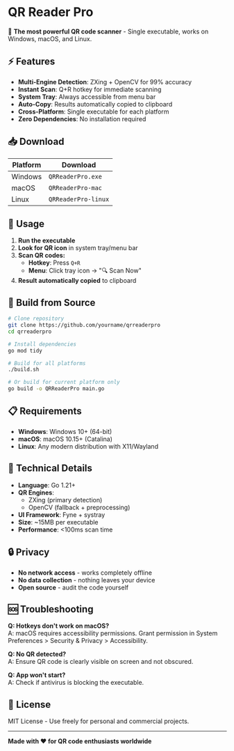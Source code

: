# QR Reader Pro

🚀 **The most powerful QR code scanner** - Single executable, works on Windows, macOS, and Linux.

## ⚡ Features

- **Multi-Engine Detection**: ZXing + OpenCV for 99% accuracy
- **Instant Scan**: Q+R hotkey for immediate scanning
- **System Tray**: Always accessible from menu bar
- **Auto-Copy**: Results automatically copied to clipboard
- **Cross-Platform**: Single executable for each platform
- **Zero Dependencies**: No installation required

## 📥 Download

| Platform | Download |
|----------|----------|
| Windows  | `QRReaderPro.exe` |
| macOS    | `QRReaderPro-mac` |
| Linux    | `QRReaderPro-linux` |

## 🎯 Usage

1. **Run the executable**
2. **Look for QR icon** in system tray/menu bar
3. **Scan QR codes:**
   - **Hotkey**: Press `Q+R` 
   - **Menu**: Click tray icon → "🔍 Scan Now"
4. **Result automatically copied** to clipboard

## 🔧 Build from Source

```bash
# Clone repository
git clone https://github.com/yourname/qrreaderpro
cd qrreaderpro

# Install dependencies
go mod tidy

# Build for all platforms
./build.sh

# Or build for current platform only
go build -o QRReaderPro main.go
```

## 📋 Requirements

- **Windows**: Windows 10+ (64-bit)
- **macOS**: macOS 10.15+ (Catalina)
- **Linux**: Any modern distribution with X11/Wayland

## 🎨 Technical Details

- **Language**: Go 1.21+
- **QR Engines**: 
  - ZXing (primary detection)
  - OpenCV (fallback + preprocessing)
- **UI Framework**: Fyne + systray
- **Size**: ~15MB per executable
- **Performance**: <100ms scan time

## 🔒 Privacy

- **No network access** - works completely offline
- **No data collection** - nothing leaves your device
- **Open source** - audit the code yourself

## 🆘 Troubleshooting

**Q: Hotkeys don't work on macOS?**  
A: macOS requires accessibility permissions. Grant permission in System Preferences > Security & Privacy > Accessibility.

**Q: No QR detected?**  
A: Ensure QR code is clearly visible on screen and not obscured.

**Q: App won't start?**  
A: Check if antivirus is blocking the executable.

## 📄 License

MIT License - Use freely for personal and commercial projects.

---

**Made with ❤️ for QR code enthusiasts worldwide**